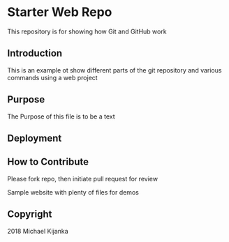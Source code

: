 # Starter Web Repo

This repository is for showing how Git and GitHub work

## Introduction

This is an example ot show different parts of the git repository and various commands using a web project

## Purpose

The Purpose of this file is to be a text

## Deployment

## How to Contribute
Please fork repo, then initiate pull request for review

Sample website with plenty of files for demos

## Copyright
2018 Michael Kijanka
